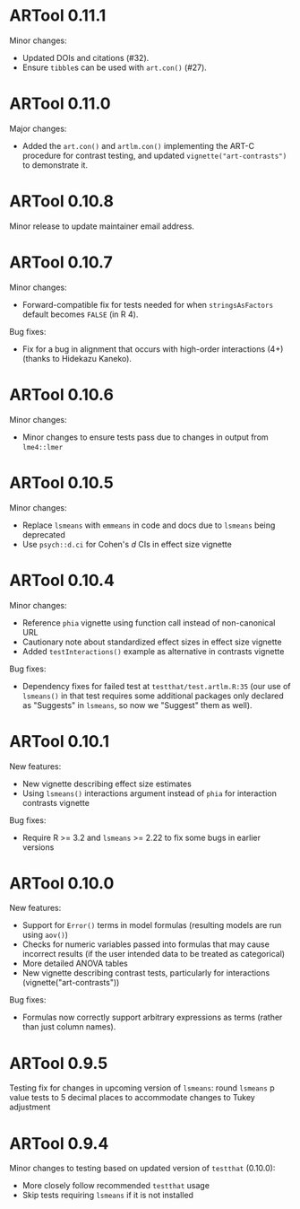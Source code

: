 # ARTool 0.11.1

Minor changes:

* Updated DOIs and citations (#32).
* Ensure `tibble`s can be used with `art.con()` (#27).


# ARTool 0.11.0

Major changes:

* Added the `art.con()` and `artlm.con()` implementing the ART-C procedure
  for contrast testing, and updated `vignette("art-contrasts")` to 
  demonstrate it.


# ARTool 0.10.8

Minor release to update maintainer email address.


# ARTool 0.10.7

Minor changes:

* Forward-compatible fix for tests needed for when `stringsAsFactors` default
  becomes `FALSE` (in R 4).

Bug fixes:

* Fix for a bug in alignment that occurs with high-order interactions (4+)
  (thanks to Hidekazu Kaneko).


# ARTool 0.10.6

Minor changes:

* Minor changes to ensure tests pass due to changes in output from `lme4::lmer`


# ARTool 0.10.5

Minor changes:

* Replace `lsmeans` with `emmeans` in code and docs due to `lsmeans` being deprecated
* Use `psych::d.ci` for Cohen's _d_ CIs in effect size vignette


# ARTool 0.10.4

Minor changes:

* Reference `phia` vignette using function call instead of non-canonical URL
* Cautionary note about standardized effect sizes in effect size vignette
* Added `testInteractions()` example as alternative in contrasts vignette

Bug fixes:

* Dependency fixes for failed test at `testthat/test.artlm.R:35` (our use of `lsmeans()` in that
test requires some additional packages only declared as "Suggests" in `lsmeans`, so now
we "Suggest" them as well).


# ARTool 0.10.1

New features:

* New vignette describing effect size estimates
* Using `lsmeans()` interactions argument instead of `phia` for interaction contrasts vignette

Bug fixes:

* Require R >= 3.2 and `lsmeans` >= 2.22 to fix some bugs in earlier versions


# ARTool 0.10.0

New features:

* Support for `Error()` terms in model formulas (resulting models are run using `aov()`)
* Checks for numeric variables passed into formulas that may cause incorrect results (if the user intended data to be treated as categorical)
* More detailed ANOVA tables
* New vignette describing contrast tests, particularly for interactions (vignette("art-contrasts"))

Bug fixes:

* Formulas now correctly support arbitrary expressions as terms (rather than just column names).


# ARTool 0.9.5

Testing fix for changes in upcoming version of `lsmeans`: round `lsmeans` p value tests to 5 decimal places to accommodate changes to Tukey adjustment


# ARTool 0.9.4

Minor changes to testing based on updated version of `testthat` (0.10.0):

* More closely follow recommended `testthat` usage
* Skip tests requiring `lsmeans` if it is not installed

